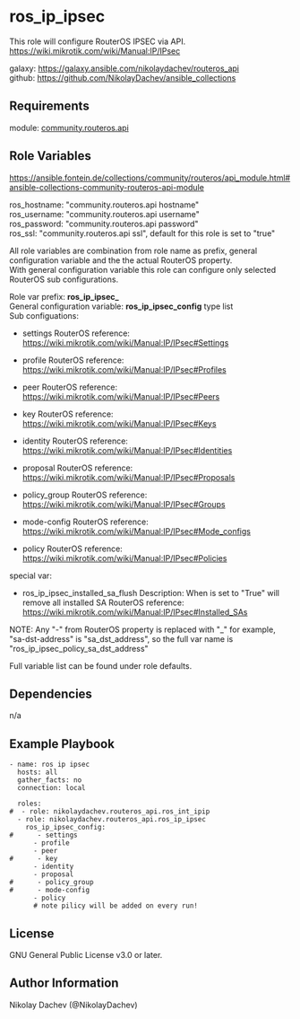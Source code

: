 ros_ip_ipsec
=========

This role will configure RouterOS IPSEC via API.  
https://wiki.mikrotik.com/wiki/Manual:IP/IPsec  

galaxy: https://galaxy.ansible.com/nikolaydachev/routeros_api  
github: https://github.com/NikolayDachev/ansible_collections  

Requirements
------------

module: [community.routeros.api](https://galaxy.ansible.com/community/routeros)  

Role Variables
--------------

https://ansible.fontein.de/collections/community/routeros/api_module.html#ansible-collections-community-routeros-api-module  

ros_hostname: "community.routeros.api hostname"  
ros_username: "community.routeros.api username"  
ros_password: "community.routeros.api password"  
ros_ssl: "community.routeros.api ssl", default for this role is set to "true"  

All role variables are combination from role name as prefix, general configuration variable and the the actual RouterOS property.  
With general configuration variable this role can configure only selected RouterOS sub configurations.  

Role var prefix: **ros_ip_ipsec_**  
General configuration variable: **ros_ip_ipsec_config** type list  
Sub configuations:  
- settings
  RouterOS reference: https://wiki.mikrotik.com/wiki/Manual:IP/IPsec#Settings

- profile
  RouterOS reference: https://wiki.mikrotik.com/wiki/Manual:IP/IPsec#Profiles

- peer
  RouterOS reference: https://wiki.mikrotik.com/wiki/Manual:IP/IPsec#Peers

- key
  RouterOS reference: https://wiki.mikrotik.com/wiki/Manual:IP/IPsec#Keys

- identity
  RouterOS reference: https://wiki.mikrotik.com/wiki/Manual:IP/IPsec#Identities

- proposal
  RouterOS reference: https://wiki.mikrotik.com/wiki/Manual:IP/IPsec#Proposals

- policy_group
  RouterOS reference: https://wiki.mikrotik.com/wiki/Manual:IP/IPsec#Groups

- mode-config
  RouterOS reference: https://wiki.mikrotik.com/wiki/Manual:IP/IPsec#Mode_configs

- policy
  RouterOS reference: https://wiki.mikrotik.com/wiki/Manual:IP/IPsec#Policies

special var:
- ros_ip_ipsec_installed_sa_flush
  Description: When is set to "True" will remove all installed SA
  RouterOS reference: https://wiki.mikrotik.com/wiki/Manual:IP/IPsec#Installed_SAs

NOTE: Any "-" from RouterOS property is replaced with "_" for example, "sa-dst-address" is "sa_dst_address", so the full var name is "ros_ip_ipsec_policy_sa_dst_address"  

Full variable list can be found under role defaults.  

Dependencies
------------

n/a

Example Playbook
----------------
```
- name: ros ip ipsec 
  hosts: all
  gather_facts: no
  connection: local

  roles:
#  - role: nikolaydachev.routeros_api.ros_int_ipip
  - role: nikolaydachev.routeros_api.ros_ip_ipsec
    ros_ip_ipsec_config:
#      - settings
      - profile
      - peer
#      - key
      - identity
      - proposal
#      - policy_group
#      - mode-config
      - policy
      # note pilicy will be added on every run!
```
License
-------

GNU General Public License v3.0 or later.

Author Information
------------------

Nikolay Dachev (@NikolayDachev)